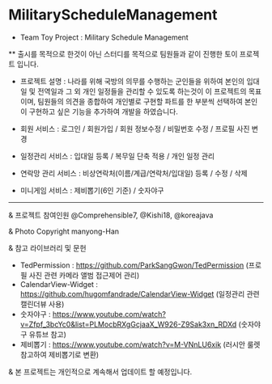 # MilitaryScheduleManagement

* Team Toy Project : Military Schedule Management
	
** 출시를 목적으로 한것이 아닌 스터디를 목적으로 팀원들과 같이 진행한 토이 프로젝트 입니다.

* 프로젝트 설명
 : 나라를 위해 국방의 의무를 수행하는 군인들을 위하여 본인의 입대일 및 전역일과 그 외 개인 일정들을 관리할 수 있도록 하는것이 이 프로젝트의 목표이며, 
   팀원들의 의견을 종합하여 개인별로 구현할 파트를 한 부분씩 선택하여 본인이 구현하고 싶은 기능을 추가하여 개발을 하였습니다.

* 회원 서비스
 : 로그인 / 회원가입 / 회원 정보수정 / 비밀번호 수정 / 프로필 사진 변경
* 일정관리 서비스
 : 입대일 등록 / 복무일 단축 적용 / 개인 일정 관리
* 연락망 관리 서비스
 : 비상연락처(이름/계급/연락처/입대일) 등록 / 수정 / 삭제
* 미니게임 서비스
 : 제비뽑기(6인 기준) / 숫자야구
 
-------------------------
& 프로젝트 참여인원
@Comprehensible7, @Kishi18, @koreajava

& Photo Copyright manyong-Han

& 참고 라이브러리 및 문헌
- TedPermission : https://github.com/ParkSangGwon/TedPermission (프로필 사진 관련 카메라 앨범 접근제어 관리)
- CalendarView-Widget : https://github.com/hugomfandrade/CalendarView-Widget (일정관리 관련 캘린더뷰 사용)
- 숫자야구 : https://www.youtube.com/watch?v=Zfpf_3bcYc0&list=PLMocbRXgGcjaaX_W926-Z9Sak3xn_RDXd (숫자야구 유튜브 참고)
- 제비뽑기 : https://www.youtube.com/watch?v=M-VNnLU6xik (러시안 룰렛 참고하여 제비뽑기로 변환)

& 본 프로젝트는 개인적으로 계속해서 업데이트 할 예정입니다.

